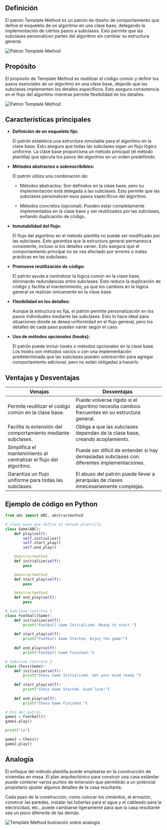## Definición

El patrón Template Method es un patrón de diseño de comportamiento que define el esqueleto de un algoritmo en una clase base, delegando la implementación de ciertos pasos a subclases. Esto permite que las subclases personalicen partes del algoritmo sin cambiar su estructura general.

![Patron Template Method](https://refactoring.guru/images/patterns/diagrams/template-method/structure.png)

## Propósito

El propósito de Template Method es reutilizar el código común y definir los pasos esenciales de un algoritmo en una clase base, dejando que las subclases implementen los detalles específicos. Esto asegura consistencia en el flujo del algoritmo mientras permite flexibilidad en los detalles.

![Patron Template Method](https://refactoring.guru/images/patterns/content/template-method/template-method.png)

## Características principales

* **Definición de un esqueleto fijo:**

    El patrón establece una estructura inmutable para el algoritmo en la clase base. Esto asegura que todas las subclases sigan un flujo lógico uniforme. La clase base proporciona un método principal (el método plantilla) que ejecuta los pasos del algoritmo en un orden predefinido.

* **Métodos abstractos o sobrescribibles:**

    El patrón utiliza una combinación de:

    * Métodos abstractos: Son definidos en la clase base, pero su implementación está delegada a las subclases. Esto permite que las subclases personalicen esos pasos específicos del algoritmo.

    * Métodos concretos (opcional): Pueden estar completamente implementados en la clase base y ser reutilizados por las subclases, evitando duplicación de código.

* **Inmutabilidad del flujo:**

    El flujo del algoritmo en el método plantilla no puede ser modificado por las subclases. Esto garantiza que la estructura general permanezca consistente, incluso si los detalles varían. Esto asegura que el comportamiento principal no se vea afectado por errores o malas prácticas en las subclases.

* **Promueve reutilización de código:**

    El patrón ayuda a centralizar la lógica común en la clase base, eliminando redundancias entre subclases. Esto reduce la duplicación de código y facilita el mantenimiento, ya que los cambios en la lógica general se realizan únicamente en la clase base.

* **Flexibilidad en los detalles:**

    Aunque la estructura es fija, el patrón permite personalización en los pasos individuales mediante las subclases. Esto lo hace ideal para situaciones donde se desea uniformidad en el flujo general, pero los detalles de cada paso pueden variar según el caso.

* **Uso de métodos opcionales (hooks):**

    El patrón puede incluir hooks o métodos opcionales en la clase base. Los hooks son métodos vacíos o con una implementación predeterminada que las subclases pueden sobrescribir para agregar comportamiento adicional, pero no están obligadas a hacerlo.

## Ventajas y Desventajas 

Venajas | Desventajas
-------- | -----------
Permite reutilizar el código común en la clase base.| Puede volverse rígido si el algoritmo necesita cambios frecuentes en su estructura general.
Facilita la extensión del comportamiento mediante subclases.| Obliga a que las subclases dependan de la clase base, creando acoplamiento.
Simplifica el mantenimiento al centralizar el flujo del algoritmo.| Puede ser difícil de entender si hay demasiadas subclases con diferentes implementaciones.
Garantiza un flujo uniforme para todas las subclases.| El abuso del patrón puede llevar a jerarquías de clases innecesariamente complejas.

## Ejemplo de código en Python
```python
from abc import ABC, abstractmethod

# Clase base que define el método plantilla
class Game(ABC):
    def play(self):
        self.initialize()
        self.start_play()
        self.end_play()

    @abstractmethod
    def initialize(self):
        pass

    @abstractmethod
    def start_play(self):
        pass

    @abstractmethod
    def end_play(self):
        pass

# Subclase concreta 1
class Football(Game):
    def initialize(self):
        print("Football Game Initialized. Ready to start.")
    
    def start_play(self):
        print("Football Game Started. Enjoy the game!")
    
    def end_play(self):
        print("Football Game Finished.")

# Subclase concreta 2
class Chess(Game):
    def initialize(self):
        print("Chess Game Initialized. Get your mind ready.")
    
    def start_play(self):
        print("Chess Game Started. Good luck!")
    
    def end_play(self):
        print("Chess Game Finished.")

# Uso del patrón
game1 = Football()
game1.play()

print("\n")

game2 = Chess()
game2.play()
```
## Analogía

El enfoque del método plantilla puede emplearse en la construcción de viviendas en masa. El plan arquitectónico para construir una casa estándar puede contener varios puntos de extensión que permitirán a un potencial propietario ajustar algunos detalles de la casa resultante.

Cada paso de la construcción, como colocar los cimientos, el armazón, construir las paredes, instalar las tuberías para el agua y el cableado para la electricidad, etc., puede cambiarse ligeramente para que la casa resultante sea un poco diferente de las demás.

![Template Method ilustración sobre analogia](https://refactoring.guru/images/patterns/diagrams/template-method/live-example.png)